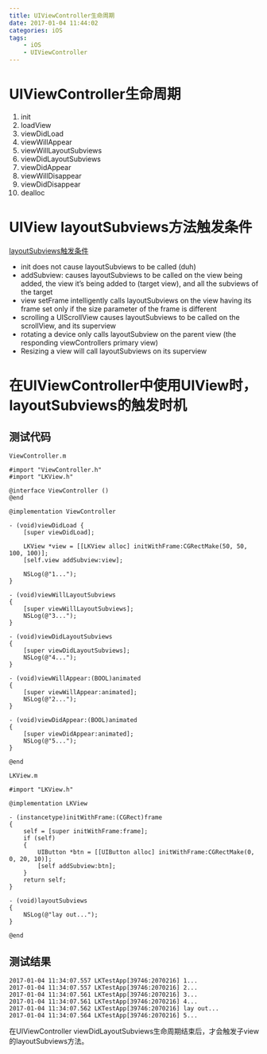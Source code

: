 ```yaml
---
title: UIViewController生命周期
date: 2017-01-04 11:44:02
categories: iOS
tags: 
    - iOS
    - UIViewController
---
```


# UIViewController生命周期
1. init
2. loadView
3. viewDidLoad
4. viewWillAppear
5. viewWillLayoutSubviews
6. viewDidLayoutSubviews
7. viewDidAppear
8. viewWillDisappear
9. viewDidDisappear
10. dealloc

# UIView layoutSubviews方法触发条件
[layoutSubviews触发条件](http://stackoverflow.com/questions/728372/when-is-layoutsubviews-called)
- init does not cause layoutSubviews to be called (duh)
- addSubview: causes layoutSubviews to be called on the view being added, the view it’s being added to (target view), and all the subviews of the target
- view setFrame intelligently calls layoutSubviews on the view having its frame set only if the size parameter of the frame is different
- scrolling a UIScrollView causes layoutSubviews to be called on the scrollView, and its superview
- rotating a device only calls layoutSubview on the parent view (the responding viewControllers primary view)
- Resizing a view will call layoutSubviews on its superview

# 在UIViewController中使用UIView时，layoutSubviews的触发时机
## 测试代码
`ViewController.m`
```
#import "ViewController.h"
#import "LKView.h"

@interface ViewController ()
@end

@implementation ViewController

- (void)viewDidLoad {
    [super viewDidLoad];
    
    LKView *view = [[LKView alloc] initWithFrame:CGRectMake(50, 50, 100, 100)];
    [self.view addSubview:view];
    
    NSLog(@"1...");
}

- (void)viewWillLayoutSubviews
{
    [super viewWillLayoutSubviews];
    NSLog(@"3...");
}

- (void)viewDidLayoutSubviews
{
    [super viewDidLayoutSubviews];
    NSLog(@"4...");
}

- (void)viewWillAppear:(BOOL)animated
{
    [super viewWillAppear:animated];
    NSLog(@"2...");
}

- (void)viewDidAppear:(BOOL)animated
{
    [super viewDidAppear:animated];
    NSLog(@"5...");
}

@end
```

`LKView.m`
```
#import "LKView.h"

@implementation LKView

- (instancetype)initWithFrame:(CGRect)frame
{
    self = [super initWithFrame:frame];
    if (self)
    {
        UIButton *btn = [[UIButton alloc] initWithFrame:CGRectMake(0, 0, 20, 10)];
        [self addSubview:btn];
    }
    return self;
}

- (void)layoutSubviews
{
    NSLog(@"lay out...");
}

@end
```

## 测试结果
```
2017-01-04 11:34:07.557 LKTestApp[39746:2070216] 1...
2017-01-04 11:34:07.557 LKTestApp[39746:2070216] 2...
2017-01-04 11:34:07.561 LKTestApp[39746:2070216] 3...
2017-01-04 11:34:07.561 LKTestApp[39746:2070216] 4...
2017-01-04 11:34:07.562 LKTestApp[39746:2070216] lay out...
2017-01-04 11:34:07.564 LKTestApp[39746:2070216] 5...
```

在UIViewController viewDidLayoutSubviews生命周期结束后，才会触发子view的layoutSubviews方法。